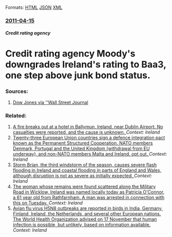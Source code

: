 
Formats: [HTML](/news/2011/04/15/credit-rating-agency-moody-s-downgrades-ireland-s-rating-to-baa3-one-step-above-junk-bond-status.html)  [JSON](/news/2011/04/15/credit-rating-agency-moody-s-downgrades-ireland-s-rating-to-baa3-one-step-above-junk-bond-status.json)  [XML](/news/2011/04/15/credit-rating-agency-moody-s-downgrades-ireland-s-rating-to-baa3-one-step-above-junk-bond-status.xml)  

### [2011-04-15](/news/2011/04/15/index.md)

##### Credit rating agency
# Credit rating agency Moody's downgrades Ireland's rating to Baa3, one step above junk bond status. 




### Sources:

1. [Dow Jones via ''Wall Street Journal](http://online.wsj.com/article/SB10001424052748704628404576264094193235416.html)

### Related:

1. [A fire breaks out at a hotel in Ballymun, Ireland, near Dublin Airport. No casualties were reported, and the cause is unknown. ](/news/2018/03/21/a-fire-breaks-out-at-a-hotel-in-ballymun-ireland-near-dublin-airport-no-casualties-were-reported-and-the-cause-is-unknown.md) _Context: Ireland_
2. [Twenty-three European Union countries sign a defence integration pact known as the Permanent Structured Cooperation. NATO members Denmark, Portugal and the United Kingdom (withdrawal from EU underway), and non-NATO members Malta and Ireland, opt out. ](/news/2017/11/13/twenty-three-european-union-countries-sign-a-defence-integration-pact-known-as-the-permanent-structured-cooperation-nato-members-denmark-p.md) _Context: Ireland_
3. [Storm Brian, the third windstorm of the season, causes severe flash flooding in Ireland and coastal flooding in parts of England and Wales, although disruption is not as severe as initially expected. ](/news/2017/10/21/storm-brian-the-third-windstorm-of-the-season-causes-severe-flash-flooding-in-ireland-and-coastal-flooding-in-parts-of-england-and-wales.md) _Context: Ireland_
4. [The woman whose remains were found scattered along the Military Road in Wicklow, Ireland was named locally today as Patricia O'Connor, a 61 year old from Rathfarnham. A man was arrested in connection with this on Tuesday. ](/news/2017/06/14/the-woman-whose-remains-were-found-scattered-along-the-military-road-in-wicklow-ireland-was-named-locally-today-as-patricia-o-connor-a-61.md) _Context: Ireland_
5. [Avian flu virus H5N8 outbreaks are reported in birds in India, Germany, Finland, Ireland, the Netherlands, and several other European nations. The World Health Organization advised on 17 November that human infection is possible, but unlikely, based on information available. ](/news/2016/11/26/avian-flu-virus-h5n8-outbreaks-are-reported-in-birds-in-india-germany-finland-ireland-the-netherlands-and-several-other-european-nation.md) _Context: Ireland_
